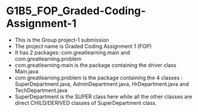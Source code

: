# G1B5_FOP_Graded-Coding-Assignment-1
* This is the Group project-1 submission
* The project name is Graded Coding Assignment 1 (FOP)
* It has 2 packages: com.greatlearning.main and com.greatlearning.problem
* com.greatlearning.main is the package containing the driver class Main.java
* com.greatlearning.problem is the package containing the 4 classes : SuperDepartment.java, AdminDepartment.java, HrDepartment.java and TechDepartment.java
* SuperDepartment is the SUPER class here while all the other classes are direct CHILD/DERIVED classes of SuperDepartment class.

